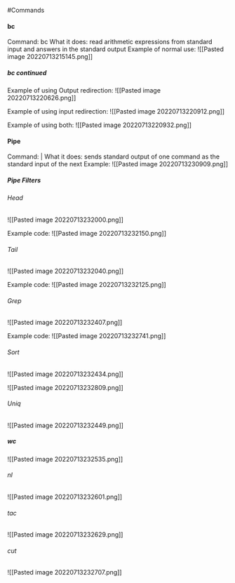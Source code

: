 #Commands 

#### bc
Command: bc
What it does: read arithmetic expressions from standard input and answers in the standard output
Example of normal use:
![[Pasted image 20220713215145.png]]

##### bc continued
Example of using Output redirection:
![[Pasted image 20220713220626.png]]

Example of using input redirection:
![[Pasted image 20220713220912.png]]

Example of using both:
![[Pasted image 20220713220932.png]]


#### Pipe
Command: | 
What it does: sends standard output of one command as the standard input of the next
Example:
![[Pasted image 20220713230909.png]]

##### Pipe Filters

###### Head

![[Pasted image 20220713232000.png]]

Example code:
![[Pasted image 20220713232150.png]]

###### Tail

![[Pasted image 20220713232040.png]]

Example code:
![[Pasted image 20220713232125.png]]

###### Grep

![[Pasted image 20220713232407.png]]

Example code:
![[Pasted image 20220713232741.png]]


###### Sort

![[Pasted image 20220713232434.png]]

![[Pasted image 20220713232809.png]]

###### Uniq

![[Pasted image 20220713232449.png]]

##### wc

![[Pasted image 20220713232535.png]]

###### nl

![[Pasted image 20220713232601.png]]

###### tac

![[Pasted image 20220713232629.png]]

###### cut

![[Pasted image 20220713232707.png]]

